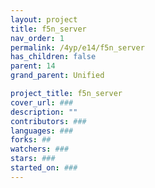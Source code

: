 ```yaml
---
layout: project
title: f5n_server
nav_order: 1
permalink: /4yp/e14/f5n_server
has_children: false
parent: 14
grand_parent: Unified

project_title: f5n_server
cover_url: ###
description: ""
contributors: ###
languages: ###
forks: ##
watchers: ###
stars: ###
started_on: ###
---
```

    